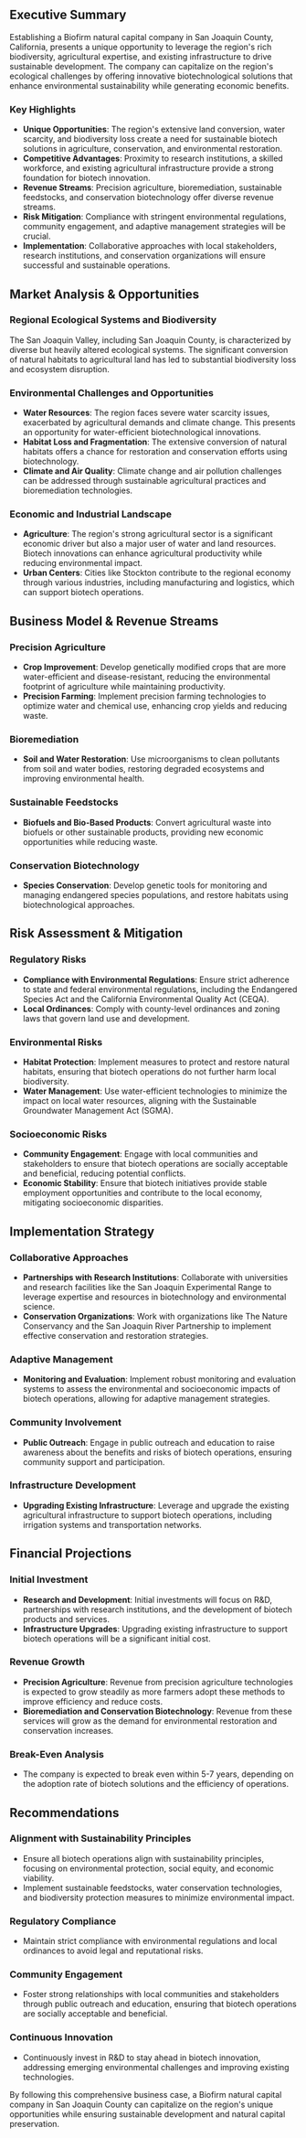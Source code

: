 ## Executive Summary

Establishing a Biofirm natural capital company in San Joaquin County, California, presents a unique opportunity to leverage the region's rich biodiversity, agricultural expertise, and existing infrastructure to drive sustainable development. The company can capitalize on the region's ecological challenges by offering innovative biotechnological solutions that enhance environmental sustainability while generating economic benefits.

### Key Highlights
- **Unique Opportunities**: The region's extensive land conversion, water scarcity, and biodiversity loss create a need for sustainable biotech solutions in agriculture, conservation, and environmental restoration.
- **Competitive Advantages**: Proximity to research institutions, a skilled workforce, and existing agricultural infrastructure provide a strong foundation for biotech innovation.
- **Revenue Streams**: Precision agriculture, bioremediation, sustainable feedstocks, and conservation biotechnology offer diverse revenue streams.
- **Risk Mitigation**: Compliance with stringent environmental regulations, community engagement, and adaptive management strategies will be crucial.
- **Implementation**: Collaborative approaches with local stakeholders, research institutions, and conservation organizations will ensure successful and sustainable operations.

## Market Analysis & Opportunities

### Regional Ecological Systems and Biodiversity
The San Joaquin Valley, including San Joaquin County, is characterized by diverse but heavily altered ecological systems. The significant conversion of natural habitats to agricultural land has led to substantial biodiversity loss and ecosystem disruption.

### Environmental Challenges and Opportunities
- **Water Resources**: The region faces severe water scarcity issues, exacerbated by agricultural demands and climate change. This presents an opportunity for water-efficient biotechnological innovations.
- **Habitat Loss and Fragmentation**: The extensive conversion of natural habitats offers a chance for restoration and conservation efforts using biotechnology.
- **Climate and Air Quality**: Climate change and air pollution challenges can be addressed through sustainable agricultural practices and bioremediation technologies.

### Economic and Industrial Landscape
- **Agriculture**: The region's strong agricultural sector is a significant economic driver but also a major user of water and land resources. Biotech innovations can enhance agricultural productivity while reducing environmental impact.
- **Urban Centers**: Cities like Stockton contribute to the regional economy through various industries, including manufacturing and logistics, which can support biotech operations.

## Business Model & Revenue Streams

### Precision Agriculture
- **Crop Improvement**: Develop genetically modified crops that are more water-efficient and disease-resistant, reducing the environmental footprint of agriculture while maintaining productivity.
- **Precision Farming**: Implement precision farming technologies to optimize water and chemical use, enhancing crop yields and reducing waste.

### Bioremediation
- **Soil and Water Restoration**: Use microorganisms to clean pollutants from soil and water bodies, restoring degraded ecosystems and improving environmental health.

### Sustainable Feedstocks
- **Biofuels and Bio-Based Products**: Convert agricultural waste into biofuels or other sustainable products, providing new economic opportunities while reducing waste.

### Conservation Biotechnology
- **Species Conservation**: Develop genetic tools for monitoring and managing endangered species populations, and restore habitats using biotechnological approaches.

## Risk Assessment & Mitigation

### Regulatory Risks
- **Compliance with Environmental Regulations**: Ensure strict adherence to state and federal environmental regulations, including the Endangered Species Act and the California Environmental Quality Act (CEQA).
- **Local Ordinances**: Comply with county-level ordinances and zoning laws that govern land use and development.

### Environmental Risks
- **Habitat Protection**: Implement measures to protect and restore natural habitats, ensuring that biotech operations do not further harm local biodiversity.
- **Water Management**: Use water-efficient technologies to minimize the impact on local water resources, aligning with the Sustainable Groundwater Management Act (SGMA).

### Socioeconomic Risks
- **Community Engagement**: Engage with local communities and stakeholders to ensure that biotech operations are socially acceptable and beneficial, reducing potential conflicts.
- **Economic Stability**: Ensure that biotech initiatives provide stable employment opportunities and contribute to the local economy, mitigating socioeconomic disparities.

## Implementation Strategy

### Collaborative Approaches
- **Partnerships with Research Institutions**: Collaborate with universities and research facilities like the San Joaquin Experimental Range to leverage expertise and resources in biotechnology and environmental science.
- **Conservation Organizations**: Work with organizations like The Nature Conservancy and the San Joaquin River Partnership to implement effective conservation and restoration strategies.

### Adaptive Management
- **Monitoring and Evaluation**: Implement robust monitoring and evaluation systems to assess the environmental and socioeconomic impacts of biotech operations, allowing for adaptive management strategies.

### Community Involvement
- **Public Outreach**: Engage in public outreach and education to raise awareness about the benefits and risks of biotech operations, ensuring community support and participation.

### Infrastructure Development
- **Upgrading Existing Infrastructure**: Leverage and upgrade the existing agricultural infrastructure to support biotech operations, including irrigation systems and transportation networks.

## Financial Projections

### Initial Investment
- **Research and Development**: Initial investments will focus on R&D, partnerships with research institutions, and the development of biotech products and services.
- **Infrastructure Upgrades**: Upgrading existing infrastructure to support biotech operations will be a significant initial cost.

### Revenue Growth
- **Precision Agriculture**: Revenue from precision agriculture technologies is expected to grow steadily as more farmers adopt these methods to improve efficiency and reduce costs.
- **Bioremediation and Conservation Biotechnology**: Revenue from these services will grow as the demand for environmental restoration and conservation increases.

### Break-Even Analysis
- The company is expected to break even within 5-7 years, depending on the adoption rate of biotech solutions and the efficiency of operations.

## Recommendations

### Alignment with Sustainability Principles
- Ensure all biotech operations align with sustainability principles, focusing on environmental protection, social equity, and economic viability.
- Implement sustainable feedstocks, water conservation technologies, and biodiversity protection measures to minimize environmental impact.

### Regulatory Compliance
- Maintain strict compliance with environmental regulations and local ordinances to avoid legal and reputational risks.

### Community Engagement
- Foster strong relationships with local communities and stakeholders through public outreach and education, ensuring that biotech operations are socially acceptable and beneficial.

### Continuous Innovation
- Continuously invest in R&D to stay ahead in biotech innovation, addressing emerging environmental challenges and improving existing technologies.

By following this comprehensive business case, a Biofirm natural capital company in San Joaquin County can capitalize on the region's unique opportunities while ensuring sustainable development and natural capital preservation.